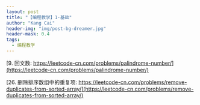 ```yaml
---
layout: post
title: "【编程教学】1-基础"
author: "Kang Cai"
header-img: "img/post-bg-dreamer.jpg"
header-mask: 0.4
tags:
  - 编程教学
---
```


[9. 回文数: https://leetcode-cn.com/problems/palindrome-number/](https://leetcode-cn.com/problems/palindrome-number/)

[26. 删除排序数组中的重复项: https://leetcode-cn.com/problems/remove-duplicates-from-sorted-array/](https://leetcode-cn.com/problems/remove-duplicates-from-sorted-array/)
